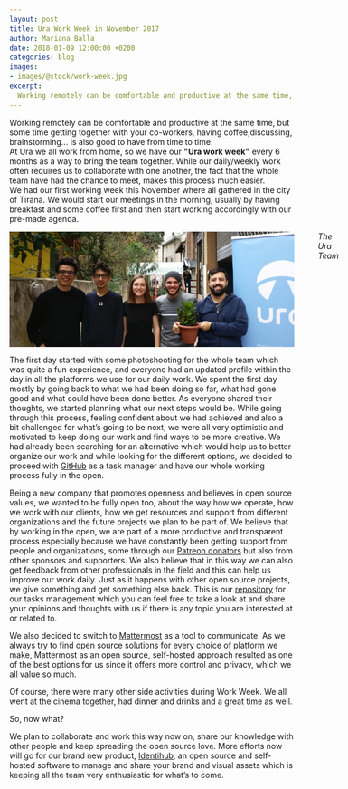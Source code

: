 ```yaml
---
layout: post
title: Ura Work Week in November 2017
author: Mariana Balla
date: 2018-01-09 12:00:00 +0200
categories: blog
images:
- images/@stock/work-week.jpg
excerpt:
  Working remotely can be comfortable and productive at the same time, but some time getting together with your co-workers, having coffee,discussing, brainstorming… is also good to have from time to time. At Ura we all work from home, so we have our "Ura work week" every 6 months as a way to bring the team […]
---
```


<p>Working remotely can be comfortable and productive at the same time, but some time getting together with your co-workers, having coffee,discussing, brainstorming… is also good to have from time to time.<br />
At Ura we all work from home, so we have our <strong>"Ura work week"</strong> every 6 months as a way to bring the team together. While our daily/weekly work often requires us to collaborate with one another, the fact that the whole team have had the chance to meet, makes this process much easier.<br />
We had our first working week this November where all gathered in the city of Tirana. We would start our meetings in the morning, usually by having breakfast and some coffee first and then start working accordingly with our pre-made agenda.</p>

<div class="large-10 large-centered centered-text columns">
<img src="/images/@stock/work-week.jpg" alt="Ura Team at Code Week"><br />
<i>The Ura Team</i>
</div>
<div class="two spacing"></div>

<p>The first day started with some photoshooting for the whole team which was quite a fun experience, and everyone had an updated profile within the day in all the platforms we use for our daily work. We spent the first day mostly by going back to what we had been doing so far, what had gone good and what could have been done better. As everyone shared their thoughts,  we started planning what our next steps would be. While going through this process, feeling confident about we had achieved and also a bit challenged for what’s going to be next, we were all very optimistic and motivated to keep doing our work and find ways to be more creative. We had already been searching for an alternative which would help us to better organize our work and while looking for the different options, we decided to proceed with <a href="https://github.com/uracreative" target="blank">GitHub</a> as a task manager and have our whole working process fully in the open.</p>

<p>Being a new company that promotes openness and believes in open source values, we wanted to be fully open too, about the way how we operate, how we work with our clients, how we get resources and support from different organizations and the future projects we plan to be part of. We believe that by working in the open, we are part of a more productive and transparent process especially because we have constantly been getting support from people and organizations, some through our <a href="https://www.patreon.com/ura" target="blank">Patreon donators</a> but also from other sponsors and supporters. We also believe that in this way we can also get feedback from other professionals in the field and this can help us improve our work daily. Just as it happens with other open source projects, we give something and get something else back. This is our <a href="https://github.com/uracreative/task-management" target="blank">repository</a> for our tasks management which you can feel free to take a look at and share your opinions and thoughts with us if there is any topic you are interested at or related to.</p>

<p>We also decided to switch to <a href="https://about.mattermost.com/" target="blank">Mattermost</a> as a tool to communicate. As we always try to find open source solutions for every choice of platform we make, Mattermost as an open source, self-hosted approach resulted as one of the best options for us since it offers more control and privacy, which we all value so much.</p>

<p>Of course, there were many other side activities during Work Week. We all went at the cinema together, had dinner and drinks and a great time as well.</p>

<p>So, now what?</p>

<p>We plan to collaborate and work this way now on, share our knowledge with other people and keep spreading the open source love. More efforts now will go for our brand new product, <a href="http://identihub.co/" target="blank">Identihub</a>, an open source and self-hosted software to manage and share your brand and visual assets which is keeping all the team very enthusiastic for what’s to come.</p>
